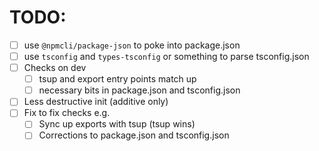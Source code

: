 # TODO:

- [ ] use `@npmcli/package-json` to poke into package.json
- [ ] use `tsconfig` and `types-tsconfig` or something to parse tsconfig.json
- [ ] Checks on dev
  - [ ] tsup and export entry points match up
  - [ ] necessary bits in package.json and tsconfig.json
- [ ] Less destructive init (additive only)
- [ ] Fix to fix checks e.g.
  - [ ] Sync up exports with tsup (tsup wins)
  - [ ] Corrections to package.json and tsconfig.json
